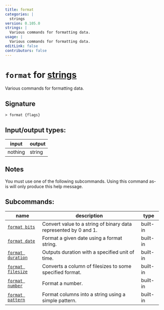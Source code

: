 ```yaml
---
title: format
categories: |
  strings
version: 0.105.0
strings: |
  Various commands for formatting data.
usage: |
  Various commands for formatting data.
editLink: false
contributors: false
---
```

<!-- This file is automatically generated. Please edit the command in https://github.com/nushell/nushell instead. -->

# `format` for [strings](/commands/categories/strings.md)

<div class='command-title'>Various commands for formatting data.</div>

## Signature

```> format {flags} ```


## Input/output types:

| input   | output |
| ------- | ------ |
| nothing | string |
## Notes
You must use one of the following subcommands. Using this command as-is will only produce this help message.

## Subcommands:

| name                                                   | description                                                      | type     |
| ------------------------------------------------------ | ---------------------------------------------------------------- | -------- |
| [`format bits`](/commands/docs/format_bits.md)         | Convert value to a string of binary data represented by 0 and 1. | built-in |
| [`format date`](/commands/docs/format_date.md)         | Format a given date using a format string.                       | built-in |
| [`format duration`](/commands/docs/format_duration.md) | Outputs duration with a specified unit of time.                  | built-in |
| [`format filesize`](/commands/docs/format_filesize.md) | Converts a column of filesizes to some specified format.         | built-in |
| [`format number`](/commands/docs/format_number.md)     | Format a number.                                                 | built-in |
| [`format pattern`](/commands/docs/format_pattern.md)   | Format columns into a string using a simple pattern.             | built-in |